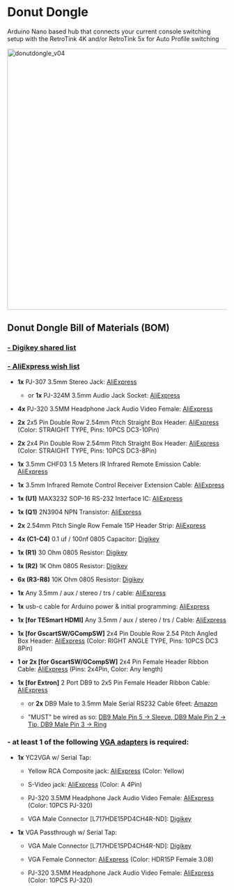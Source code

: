 # Donut Dongle
Arduino Nano based hub that connects your current console switching setup with the RetroTink 4K and/or RetroTink 5x for Auto Profile switching

<img width="600" alt="donutdongle_v04" src="https://github.com/user-attachments/assets/57490759-f556-44dc-b4ce-beb28def27d4" />

## Donut Dongle Bill of Materials (BOM)
### [- Digikey shared list](https://www.digikey.com/en/mylists/list/53XEHTQZJK)
### [- AliExpress wish list](https://www.aliexpress.com/p/wish-manage/share.html?smbPageCode=wishlist-amp&spreadId=09A40E28BA67E42DE9AF29A70E7238263DE305046632ABE9A0D5E1C5C4589AD9)
* **1x** PJ-307 3.5mm Stereo Jack: [AliExpress](https://www.aliexpress.us/item/2251832712518602.html)
  - or **1x** PJ-324M 3.5mm Audio Jack Socket: [AliExpress](https://www.aliexpress.us/item/2251832685563184.html)

* **4x** PJ-320 3.5MM Headphone Jack Audio Video Female: [AliExpress](https://www.aliexpress.us/item/3256805995568762.html)
  
* **2x** 2x5 Pin Double Row 2.54mm Pitch Straight Box Header: [AliExpress](https://www.aliexpress.us/item/3256805177947724.html) (Color: STRAIGHT TYPE, Pins: 10PCS DC3-10Pin)
  
* **2x** 2x4 Pin Double Row 2.54mm Pitch Straight Box Header: [AliExpress](https://www.aliexpress.us/item/3256805177947724.html) (Color: STRAIGHT TYPE, Pins: 10PCS DC3-8Pin)
  
* **1x** 3.5mm CHF03 1.5 Meters IR Infrared Remote Emission Cable: [AliExpress](https://www.aliexpress.us/item/3256805962345169.html)
  
* **1x** 3.5mm Infrared Remote Control Receiver Extension Cable: [AliExpress](https://www.aliexpress.us/item/2251832741040177.html)
  
* **1x   (U1)** MAX3232 SOP-16 RS-232 Interface IC: [AliExpress](https://www.aliexpress.us/item/3256807314260762.html)
  
* **1x   (Q1)** 2N3904 NPN Transistor: [AliExpress](https://www.aliexpress.us/item/3256806623522970.html)
  
* **2x** 2.54mm Pitch Single Row Female 15P Header Strip: [AliExpress](https://www.aliexpress.us/item/3256801232229618.html)

* **4x  (C1-C4)** 0.1 uf / 100nf 0805 Capacitor: [Digikey](https://www.digikey.com/en/products/detail/yageo/CC0805KRX7R9BB104/302874?s=N4IgTCBcDaIMwEYEFokBYAMrkDkAiIAugL5A)
  
* **1x  (R1)** 30 Ohm 0805 Resistor: [Digikey](https://www.digikey.com/en/products/detail/panasonic-electronic-components/ERJ-P06J300V/525250)
  
* **1x  (R2)** 1K Ohm 0805 Resistor: [Digikey](https://www.digikey.com/en/products/detail/panasonic-electronic-components/ERJ-P06J102V/525197)

* **6x  (R3-R8)** 10K Ohm 0805 Resistor: [Digikey](https://www.digikey.com/en/products/detail/panasonic-electronic-components/ERJ-6ENF1002V/111474)

* **1x** Any 3.5mm / aux / stereo / trs / cable: [AliExpress](https://www.aliexpress.us/item/2255799962255486.html)

* **1x** usb-c cable for Arduino power & initial programming: [AliExpress](https://www.aliexpress.us/item/3256806983355947.html)

* **1x [for TESmart HDMI]** Any 3.5mm / aux / stereo / trs / Cable: [AliExpress](https://www.aliexpress.us/item/2255799962255486.html)

* **1x [for GscartSW/GCompSW]** 2x4 Pin Double Row 2.54 Pitch Angled Box Header: [AliExpress](https://www.aliexpress.us/item/3256805177947724.html?) (Color: RIGHT ANGLE TYPE, Pins: 10PCS DC3 8Pin)

* **1 or 2x [for GscartSW/GCompSW]** 2x4 Pin Female Header Ribbon Cable: [AliExpress](https://www.aliexpress.us/item/3256804576275377.html?) (Pins: 2x4Pin, Color: Any length)
  
* **1x [for Extron]** 2 Port DB9 to 2x5 Pin Female Header Ribbon Cable: [AliExpress](https://www.aliexpress.us/item/3256807472891897.html)

  - or **2x** DB9 Male to 3.5mm Male Serial RS232 Cable 6feet: [Amazon](https://www.amazon.com/LIANSHU-DC3-5mm-Serial-RS232-Cable/dp/B07G2ZL3SL/)
  
  - "MUST" be wired as so: [DB9 Male Pin 5 -> Sleeve, DB9 Male Pin 2 -> Tip, DB9 Male Pin 3 -> Ring](https://github.com/user-attachments/assets/4660ba77-eace-4b76-b169-7ea5f80491f9)
 


### - at least 1 of the following [VGA adapters](https://github.com/svirant/DonutDongle/tree/main/Adapters) is required:

* **1x** YC2VGA w/ Serial Tap:
  
  - Yellow RCA Composite jack: [AliExpress](https://www.aliexpress.us/item/3256805949533421.html) (Color: Yellow)
    
  - S-Video jack: [AliExpress](https://www.aliexpress.us/item/3256804041313042.html) (Color: A 4Pin)
    
  - PJ-320 3.5MM Headphone Jack Audio Video Female: [AliExpress](https://www.aliexpress.us/item/3256805995568762.html) (Color: 10PCS PJ-320)
    
  - VGA Male Connector [L717HDE15PD4CH4R-ND]: [Digikey](https://www.digikey.com/en/products/detail/amphenol-cs-commercial-products/L717HDE15PD4CH4R/4886543)
 
* **1x** VGA Passthrough w/ Serial Tap:
  
  - VGA Male Connector [L717HDE15PD4CH4R-ND]: [Digikey](https://www.digikey.com/en/products/detail/amphenol-cs-commercial-products/L717HDE15PD4CH4R/4886543)
    
  - VGA Female Connector: [AliExpress](https://www.aliexpress.us/item/3256806106796466.html) (Color: HDR15P Female 3.08)
    
  - PJ-320 3.5MM Headphone Jack Audio Video Female: [AliExpress](https://www.aliexpress.us/item/3256805995568762.html) (Color: 10PCS PJ-320)

  
